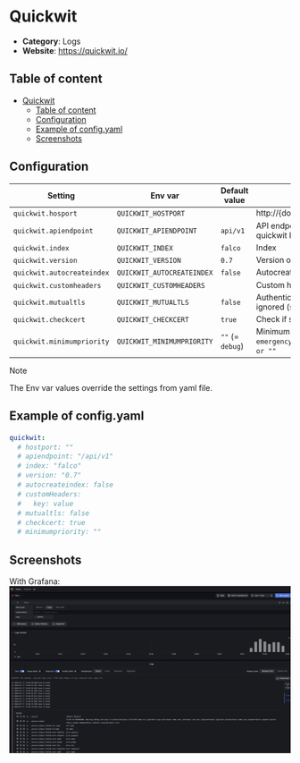 # Quickwit

- **Category**: Logs
- **Website**: https://quickwit.io/

## Table of content

- [Quickwit](#quickwit)
  - [Table of content](#table-of-content)
  - [Configuration](#configuration)
  - [Example of config.yaml](#example-of-configyaml)
  - [Screenshots](#screenshots)

## Configuration

| Setting                         | Env var                         | Default value    | Description                                                                                                                            |
| ------------------------------- | ------------------------------- | ---------------- | -------------------------------------------------------------------------------------------------------------------------------------- |
| `quickwit.hosport`              | `QUICKWIT_HOSTPORT`             |                  | http://{domain or ip}:{port}, if not empty, Quickwit output is **enabled**                                                             |
| `quickwit.apiendpoint`          | `QUICKWIT_APIENDPOINT`          | `api/v1`        | API endpoint (containing the API version, overideable in case of quickwit behind a reverse proxy with URL rewriting)                   |
| `quickwit.index`                | `QUICKWIT_INDEX`                | `falco`          | Index                                                                                                                                  |
| `quickwit.version`              | `QUICKWIT_VERSION`              | `0.7`            | Version of quickwit                                                                                                                    |
| `quickwit.autocreateindex`      | `QUICKWIT_AUTOCREATEINDEX`      | `false`          | Autocreate a `falco` index mapping if it doesn't exists                                                                                |
| `quickwit.customheaders`        | `QUICKWIT_CUSTOMHEADERS`        |                  | Custom headers to add in POST, useful for Authentication                                                                               |
| `quickwit.mutualtls`            | `QUICKWIT_MUTUALTLS`            | `false`          | Authenticate to the output with TLS, if true, checkcert flag will be ignored (server cert will always be checked)                      |
| `quickwit.checkcert`            | `QUICKWIT_CHECKCERT`            | `true`           | Check if ssl certificate of the output is valid                                                                                        |
| `quickwit.minimumpriority`      | `QUICKWIT_MINIMUMPRIORITY`      | `""` (= `debug`) | Minimum priority of event for using this output, order is `emergency,alert,critical,error,warning,notice,informational,debug or ""` |

> [!NOTE]
The Env var values override the settings from yaml file.

## Example of config.yaml

```yaml
quickwit:
  # hostport: ""
  # apiendpoint: "/api/v1"
  # index: "falco"
  # version: "0.7"
  # autocreateindex: false
  # customHeaders:
  #   key: value
  # mutualtls: false
  # checkcert: true
  # minimumpriority: ""
```

## Screenshots

With Grafana:
![Grafana example](images/grafana_quickwit.png)
